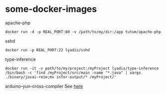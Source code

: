# some-docker-images

apache-php
```
docker run -d -p REAL_PORT:80 -v /path/to/my/dir:/app tutum/apache-php
```

sshd
```
docker run -p REAL_PORT:22 lyadis/sshd
```

type-inference
```
docker run -it -v path/to/my/project:/myProject lyadis/type-inference /bin/bash -c 'find /myProject/src/main -name "*.java" | xargs ./binary/javai-reim;mv infer-output/* /myProject/'
```

arduino-yun-cross-compiler
See [here](https://hub.docker.com/r/lyadis/arduino-yun-cross-compiler/)
